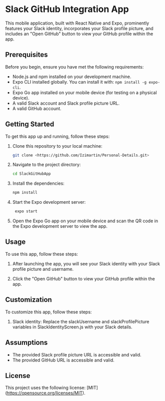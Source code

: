 # Slack GitHub Integration App

This mobile application, built with React Native and Expo, prominently features your Slack identity, incorporates your Slack profile picture, and includes an "Open GitHub" button to view your GitHub profile within the app.

## Prerequisites

Before you begin, ensure you have met the following requirements:

- Node.js and npm installed on your development machine.
- Expo CLI installed globally. You can install it with: `npm install -g expo-cli`.
- Expo Go app installed on your mobile device (for testing on a physical device).
- A valid Slack account and Slack profile picture URL.
- A valid GitHub account.

## Getting Started

To get this app up and running, follow these steps:

1. Clone this repository to your local machine:

   ```bash
   git clone <https://github.com/Izimartin/Personal-Details.git>
   ```

2. Navigate to the project directory:

   ```bash
   cd SlackGitHubApp
   ```

3. Install the dependencies:

   ```bash
   npm install
   ```

4. Start the Expo development server:

   ```bash
    expo start
   ```

5. Open the Expo Go app on your mobile device and scan the QR code in the Expo development server to view the app.

## Usage

To use this app, follow these steps:

1. After launching the app, you will see your Slack identity with your Slack profile picture and username.

2. Click the "Open GitHub" button to view your GitHub profile within the app.

## Customization

To customize this app, follow these steps:

1. Slack identity: Replace the slackUsername and slackProfilePicture variables in SlackIdentityScreen.js with your Slack details.

## Assumptions

- The provided Slack profile picture URL is accessible and valid.
- The provided GitHub URL is accessible and valid.

## License

This project uses the following license: [MIT] (<https://opensource.org/licenses/MIT>).
